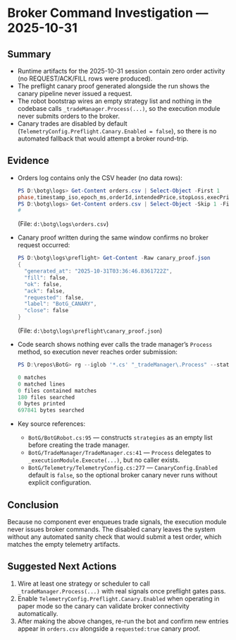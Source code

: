 # Broker Command Investigation — 2025-10-31

## Summary
- Runtime artifacts for the 2025-10-31 session contain zero order activity (no REQUEST/ACK/FILL rows were produced).
- The preflight canary proof generated alongside the run shows the canary pipeline never issued a request.
- The robot bootstrap wires an empty strategy list and nothing in the codebase calls `_tradeManager.Process(...)`, so the execution module never submits orders to the broker.
- Canary trades are disabled by default (`TelemetryConfig.Preflight.Canary.Enabled = false`), so there is no automated fallback that would attempt a broker round-trip.

## Evidence
- Orders log contains only the CSV header (no data rows):

  ```powershell
  PS D:\botg\logs> Get-Content orders.csv | Select-Object -First 1
  phase,timestamp_iso,epoch_ms,orderId,intendedPrice,stopLoss,execPrice,theoretical_lots,theoretical_units,requestedVolume,filledSize,slippage,brokerMsg,client_order_id,side,action,type,status,reason,latency_ms,price_requested,price_filled,size_requested,size_filled,session,host,order_id,timestamp_request,timestamp_ack,timestamp_fill,symbol,bid_at_request,ask_at_request,spread_pips_at_request,bid_at_fill,ask_at_fill,spread_pips_at_fill,request_server_time,fill_server_time,timestamp,requested_lots,commission_usd,spread_cost_usd,slippage_pips
  PS D:\botg\logs> Get-Content orders.csv | Select-Object -Skip 1 -First 3
  #
  ```

  (File: `d:\botg\logs\orders.csv`)

- Canary proof written during the same window confirms no broker request occurred:

  ```powershell
  PS D:\botg\logs\preflight> Get-Content -Raw canary_proof.json
  {
    "generated_at": "2025-10-31T03:36:46.8361722Z",
    "fill": false,
    "ok": false,
    "ack": false,
    "requested": false,
    "label": "BotG_CANARY",
    "close": false
  }
  ```

  (File: `d:\botg\logs\preflight\canary_proof.json`)

- Code search shows nothing ever calls the trade manager’s `Process` method, so execution never reaches order submission:

  ```powershell
  PS D:\repos\BotG> rg --iglob '*.cs' "_tradeManager\.Process" --stats

  0 matches
  0 matched lines
  0 files contained matches
  180 files searched
  0 bytes printed
  697841 bytes searched
  ```

- Key source references:
  - `BotG/BotGRobot.cs:95` — constructs `strategies` as an empty list before creating the trade manager.
  - `BotG/TradeManager/TradeManager.cs:41` — `Process` delegates to `_executionModule.Execute(...)`, but no caller exists.
  - `BotG/Telemetry/TelemetryConfig.cs:277` — `CanaryConfig.Enabled` default is `false`, so the optional broker canary never runs without explicit configuration.

## Conclusion
Because no component ever enqueues trade signals, the execution module never issues broker commands. The disabled canary leaves the system without any automated sanity check that would submit a test order, which matches the empty telemetry artifacts.

## Suggested Next Actions
1. Wire at least one strategy or scheduler to call `_tradeManager.Process(...)` with real signals once preflight gates pass.
2. Enable `TelemetryConfig.Preflight.Canary.Enabled` when operating in paper mode so the canary can validate broker connectivity automatically.
3. After making the above changes, re-run the bot and confirm new entries appear in `orders.csv` alongside a `requested:true` canary proof.

